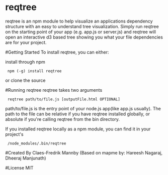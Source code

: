 reqtree
=======
reqtree is an npm module to help visualize an applications dependency structure with an easy to understand tree visualization. Simply run reqtree on the starting point of your app (e.g. app.js or server.js) and reqtree will open an interactive d3 based tree showing you what your file dependencies are for your project. 

#Getting Started
To install reqtree, you can either:

install through npm

     npm (-g) install reqtree

or clone the source


#Running reqtree
reqtree takes two arguments

     reqtree path/to/file.js [outputFile.html OPTIONAL]

path/to/file.js is the entry point of your node.js app(like app.js usually). The path to the file can be relative if you have reqtree installed globally, or absolute if you're calling reqtree from the bin directory.

If you installed reqtree locally as a npm module, you can find it in your project's 
     
     /node_modules/.bin/reqtree

#Created By
Claes-Fredrik Mannby (Based on mapme by: Hareesh Nagaraj, Dheeraj Manjunath)

#License
MIT
